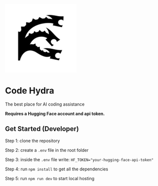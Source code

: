 ![hydra icon](/public/hydra-icon.png)
# Code Hydra
The best place for AI coding assistance

**Requires a Hugging Face account and api token.**

## Get Started (Developer)
Step 1: clone the repository

Step 2: create a `.env` file in the root folder

Step 3: inside the `.env` file write: `HF_TOKEN="your-hugging-face-api-token"`

Step 4: run `npm install` to get all the dependencies

Step 5: run `npm run dev` to start local hosting
